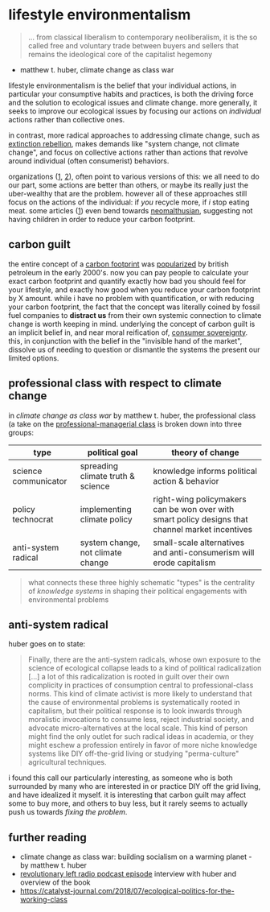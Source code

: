 # lifestyle environmentalism

> ... from classical liberalism to contemporary neoliberalism, it is the so
> called free and voluntary trade between buyers and sellers that remains the
> ideological core of the capitalist hegemony

- matthew t. huber, climate change as class war

lifestyle environmentalism is the belief that your individual actions, in
particular your consumptive habits and practices, is both the driving force and
the solution to ecological issues and climate change. more generally, it seeks
to improve our ecological issues by focusing our actions on _individual_
actions rather than collective ones.

in contrast, more radical approaches to addressing climate change, such as
[extinction rebellion](https://rebellion.global/), makes demands like "system
change, not climate change", and focus on collective actions rather than
actions that revolve around individual (often consumerist) behaviors.

organizations ([1](https://www.cdc.gov/sustainability/lifestyle/index.htm),
[2](https://www.theguardian.com/environment/2022/mar/07/six-key-lifestyle-changes-can-help-avert-the-climate-crisis-study-finds)),
often point to various versions of this: we all need to do our part, some
actions are better than others, or maybe its really just the uber-wealthy that
are the problem. however all of these approaches still focus on the actions of
the individual: if _you_ recycle more, if _i_ stop eating meat. some articles
([1](https://www.science.org/content/article/best-way-reduce-your-carbon-footprint-one-government-isn-t-telling-you-about))
even bend towards [neomalthusian](https://en.wikipedia.org/wiki/Malthusianism),
suggesting not having children in order to reduce your carbon footprint.

## carbon guilt

the entire concept of a [carbon footprint](https://en.wikipedia.org/wiki/Carbon_footprint)
was [popularized](https://www.thecapture.club/post/the-term-carbon-footprint)
by british petroleum in the early 2000's. now you can pay people to calculate
your exact carbon footprint and quantify exactly how bad you should feel for
your lifestyle, and exactly how good when you reduce your carbon footprint by X
amount. while i have no problem with quantification, or with reducing your
carbon footprint, the fact that the concept was literally coined by fossil fuel
companies to **distract us** from their own systemic connection to climate
change is worth keeping in mind. underlying the concept of carbon guilt is an
implicit belief in, and near moral reification of, [consumer sovereignty](https://en.wikipedia.org/wiki/Consumer_sovereignty).
this, in conjunction with the belief in the "invisible hand of the market",
dissolve us of needing to question or dismantle the systems the present our
limited options.

## professional class with respect to climate change

in <i>climate change as class war</i> by matthew t. huber, the professional class (a
take on the [professional-managerial
class](https://en.wikipedia.org/wiki/Professional%E2%80%93managerial_class) is
broken down into three groups:

| type                 | political goal                    | theory of change                                                                                 |
| -------------------- | --------------------------------- | ------------------------------------------------------------------------------------------------ |
| science communicator | spreading climate truth & science | knowledge informs political action & behavior                                                    |
| policy technocrat    | implementing climate policy       | right-wing policymakers can be won over with smart policy designs that channel market incentives |
| anti-system radical  | system change, not climate change | small-scale alternatives and anti-consumerism will erode capitalism                              |

> what connects these three highly schematic "types" is the centrality of
> <i>knowledge systems</i> in shaping their political engagements with
> environmental problems

## anti-system radical

huber goes on to state:

> Finally, there are the anti-system radicals, whose own exposure to the
> science of ecological collapse leads to a kind of political radicalization [...]
> a lot of this radicalization is rooted in guilt over their own complicity in
> practices of consumption central to professional-class norms. This kind of
> climate activist is more likely to understand that the cause of
> environmental problems is systematically rooted in capitalism, but their
> political response is to look inwards through moralistic invocations to
> consume less, reject industrial society, and advocate micro-alternatives at
> the local scale. This kind of person might find the only outlet for such
> radical ideas in academia, or they might eschew a profession entirely in
> favor of more niche knowledge systems like DIY off-the-grid living or
> studying "perma-culture" agricultural techniques.

i found this call our particularly interesting, as someone who is both surrounded by many
who are interested in or practice DIY off the grid living, and have idealized it myself.
it is interesting that carbon guilt may affect some to buy more, and others to buy less,
but it rarely seems to actually push us towards _fixing the problem_.

## further reading

- climate change as class war: building socialism on a warming planet - by
  matthew t. huber
- [revolutionary left radio podcast episode](https://revolutionaryleftradio.libsyn.com/climate-change-as-class-war) interview with huber and overview of the book
- https://catalyst-journal.com/2018/07/ecological-politics-for-the-working-class
